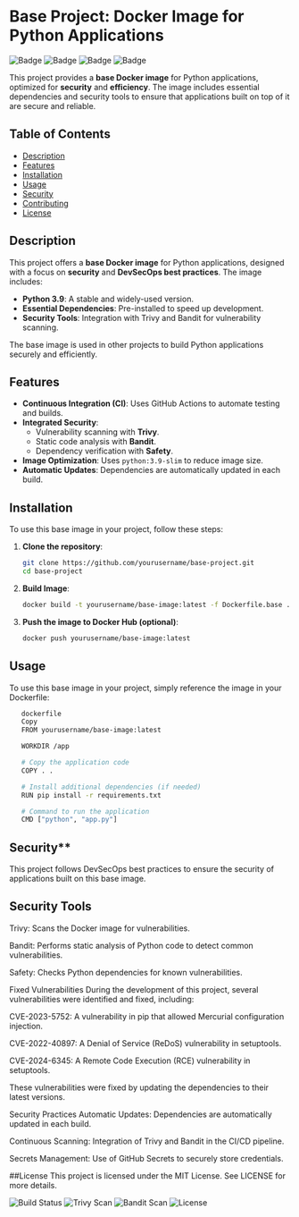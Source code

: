 # Base Project: Docker Image for Python Applications

![Badge](https://img.shields.io/badge/DevSecOps-Active-brightgreen)
![Badge](https://img.shields.io/badge/Python-3.9-blue)
![Badge](https://img.shields.io/badge/Docker-Supported-blue)
![Badge](https://img.shields.io/badge/Secure-With%20Trivy%20&%20Bandit-brightgreen)

This project provides a **base Docker image** for Python applications, optimized for **security** and **efficiency**. The image includes essential dependencies and security tools to ensure that applications built on top of it are secure and reliable.

## Table of Contents

- [Description](#description)
- [Features](#features)
- [Installation](#installation)
- [Usage](#usage)
- [Security](#security)
- [Contributing](#contributing)
- [License](#license)

## Description

This project offers a **base Docker image** for Python applications, designed with a focus on **security** and **DevSecOps best practices**. The image includes:

- **Python 3.9**: A stable and widely-used version.
- **Essential Dependencies**: Pre-installed to speed up development.
- **Security Tools**: Integration with Trivy and Bandit for vulnerability scanning.

The base image is used in other projects to build Python applications securely and efficiently.

## Features

- **Continuous Integration (CI)**: Uses GitHub Actions to automate testing and builds.
- **Integrated Security**:
  - Vulnerability scanning with **Trivy**.
  - Static code analysis with **Bandit**.
  - Dependency verification with **Safety**.
- **Image Optimization**: Uses `python:3.9-slim` to reduce image size.
- **Automatic Updates**: Dependencies are automatically updated in each build.

## Installation

To use this base image in your project, follow these steps:

1. **Clone the repository**:

   ```bash
   git clone https://github.com/yourusername/base-project.git
   cd base-project

2. **Build Image**:
      
      ```bash
      docker build -t yourusername/base-image:latest -f Dockerfile.base .

3. **Push the image to Docker Hub (optional)**:

      ```bash
      docker push yourusername/base-image:latest

## Usage

To use this base image in your project, simply reference the image in your Dockerfile:

   ```bash
      dockerfile
      Copy
      FROM yourusername/base-image:latest

      WORKDIR /app

      # Copy the application code
      COPY . .

      # Install additional dependencies (if needed)
      RUN pip install -r requirements.txt

      # Command to run the application
      CMD ["python", "app.py"]

```

## Security**
This project follows DevSecOps best practices to ensure the security of applications built on this base image.

## Security Tools
Trivy: Scans the Docker image for vulnerabilities.

Bandit: Performs static analysis of Python code to detect common vulnerabilities.

Safety: Checks Python dependencies for known vulnerabilities.

Fixed Vulnerabilities
During the development of this project, several vulnerabilities were identified and fixed, including:

CVE-2023-5752: A vulnerability in pip that allowed Mercurial configuration injection.

CVE-2022-40897: A Denial of Service (ReDoS) vulnerability in setuptools.

CVE-2024-6345: A Remote Code Execution (RCE) vulnerability in setuptools.

These vulnerabilities were fixed by updating the dependencies to their latest versions.

Security Practices
Automatic Updates: Dependencies are automatically updated in each build.

Continuous Scanning: Integration of Trivy and Bandit in the CI/CD pipeline.

Secrets Management: Use of GitHub Secrets to securely store credentials.


##License
This project is licensed under the MIT License. See LICENSE for more details.

![Build Status](https://github.com/yourusername/base-project/actions/workflows/ci-cd.yml/badge.svg)
![Trivy Scan](https://img.shields.io/badge/Trivy-Scan%20Passed-brightgreen)
![Bandit Scan](https://img.shields.io/badge/Bandit-Scan%20Passed-brightgreen)
![License](https://img.shields.io/badge/License-MIT-blue)